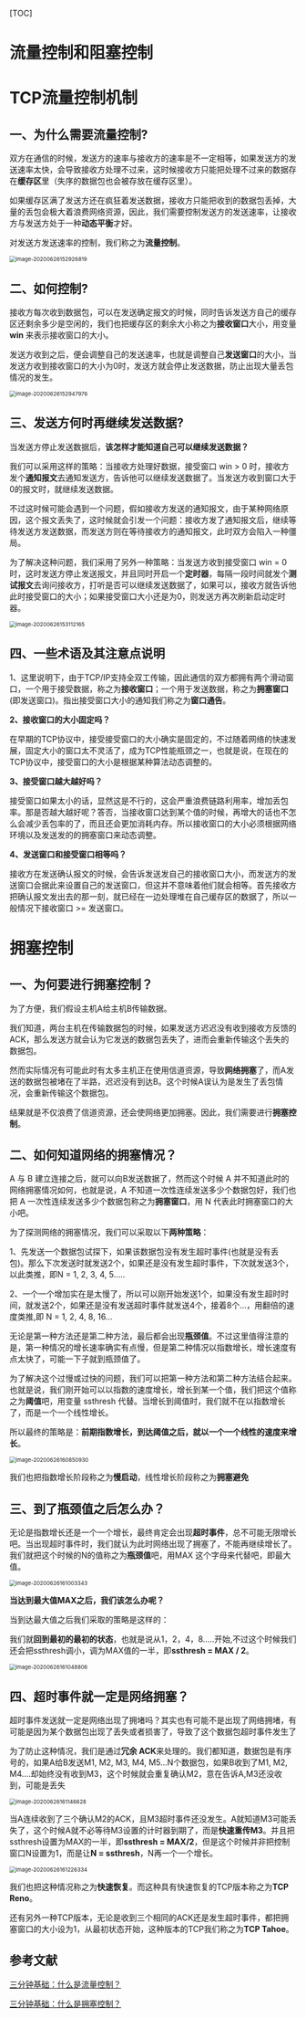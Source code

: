 [TOC]



# 流量控制和阻塞控制



# TCP流量控制机制

## 一、为什么需要流量控制?

双方在通信的时候，发送方的速率与接收方的速率是不一定相等，如果发送方的发送速率太快，会导致接收方处理不过来，这时候接收方只能把处理不过来的数据存在**缓存区**里（失序的数据包也会被存放在缓存区里）。

如果缓存区满了发送方还在疯狂着发送数据，接收方只能把收到的数据包丢掉，大量的丢包会极大着浪费网络资源，因此，我们需要控制发送方的发送速率，让接收方与发送方处于一种**动态平衡**才好。

对发送方发送速率的控制，我们称之为**流量控制**。

<img src="E:/black user/Java/有道云截图/image-20200626152926819.png" alt="image-20200626152926819" style="zoom:67%;" />

## 二、如何控制?

接收方每次收到数据包，可以在发送确定报文的时候，同时告诉发送方自己的缓存区还剩余多少是空闲的，我们也把缓存区的剩余大小称之为**接收窗口**大小，用变量 **win** 来表示接收窗口的大小。

发送方收到之后，便会调整自己的发送速率，也就是调整自己**发送窗口**的大小，当发送方收到接收窗口的大小为0时，发送方就会停止发送数据，防止出现大量丢包情况的发生。

<img src="E:/black user/Java/有道云截图/image-20200626152947976.png" alt="image-20200626152947976" style="zoom:67%;" />



## 三、发送方何时再继续发送数据?

当发送方停止发送数据后，**该怎样才能知道自己可以继续发送数据？**

我们可以采用这样的策略：当接收方处理好数据，接受窗口 win > 0 时，接收方发个**通知报文**去通知发送方，告诉他可以继续发送数据了。当发送方收到窗口大于0的报文时，就继续发送数据。

不过这时候可能会遇到一个问题，假如接收方发送的通知报文，由于某种网络原因，这个报文丢失了，这时候就会引发一个问题：接收方发了通知报文后，继续等待发送方发送数据，而发送方则在等待接收方的通知报文，此时双方会陷入一种僵局。

为了解决这种问题，我们采用了另外一种策略：当发送方收到接受窗口 win = 0 时，这时发送方停止发送报文，并且同时开启一个**定时器**，每隔一段时间就发个**测试报文**去询问接收方，打听是否可以继续发送数据了，如果可以，接收方就告诉他此时接受窗口的大小；如果接受窗口大小还是为0，则发送方再次刷新启动定时器。

<img src="E:/black user/Java/有道云截图/image-20200626153112165.png" alt="image-20200626153112165" style="zoom:67%;" />





## 四、一些术语及其注意点说明

​	1、这里说明下，由于TCP/IP支持全双工传输，因此通信的双方都拥有两个滑动窗口，一个用于接受数据，称之为**接收窗口**；一个用于发送数据，称之为**拥塞窗口**(即发送窗口)。指出接受窗口大小的通知我们称之为**窗口通告**。

**2、接收窗口的大小固定吗？**

在早期的TCP协议中，接受接受窗口的大小确实是固定的，不过随着网络的快速发展，固定大小的窗口太不灵活了，成为TCP性能瓶颈之一，也就是说，在现在的TCP协议中，接受窗口的大小是根据某种算法动态调整的。

**3、接受窗口越大越好吗？**

接受窗口如果太小的话，显然这是不行的，这会严重浪费链路利用率，增加丢包率。那是否越大越好呢？答否，当接收窗口达到某个值的时候，再增大的话也不怎么会减少丢包率的了，而且还会更加消耗内存。所以接收窗口的大小必须根据网络环境以及发送发的的拥塞窗口来动态调整。

**4、发送窗口和接受窗口相等吗？**

接收方在发送确认报文的时候，会告诉发送发自己的接收窗口大小，而发送方的发送窗口会据此来设置自己的发送窗口，但这并不意味着他们就会相等。首先接收方把确认报文发出去的那一刻，就已经在一边处理堆在自己缓存区的数据了，所以一般情况下接收窗口 >= 发送窗口。





# 拥塞控制

## 一、为何要进行拥塞控制？

为了方便，我们假设主机A给主机B传输数据。

我们知道，两台主机在传输数据包的时候，如果发送方迟迟没有收到接收方反馈的ACK，那么发送方就会认为它发送的数据包丢失了，进而会重新传输这个丢失的数据包。

然而实际情况有可能此时有太多主机正在使用信道资源，导致**网络拥塞**了，而A发送的数据包被堵在了半路，迟迟没有到达B。这个时候A误认为是发生了丢包情况，会重新传输这个数据包。

结果就是不仅浪费了信道资源，还会使网络更加拥塞。因此，我们需要进行**拥塞控制**。



## 二、如何知道网络的拥塞情况？

A 与 B 建立连接之后，就可以向B发送数据了，然而这个时候 A 并不知道此时的网络拥塞情况如何，也就是说，A 不知道一次性连续发送多少个数据包好，我们也把 A 一次性连续发送多少个数据包称之为**拥塞窗口**，用 N 代表此时拥塞窗口的大小吧。

为了探测网络的拥塞情况，我们可以采取以下**两种策略**：

1、先发送一个数据包试探下，如果该数据包没有发生超时事件(也就是没有丢包)。那么下次发送时就发送2个，如果还是没有发生超时事件，下次就发送3个，以此类推，即N = 1, 2, 3, 4, 5…..

2、一个一个增加实在是太慢了，所以可以刚开始发送1个，如果没有发生超时时间，就发送2个，如果还是没有发送超时事件就发送4个，接着8个…，用翻倍的速度类推,即 N = 1, 2, 4, 8, 16…

无论是第一种方法还是第二种方法，最后都会出现**瓶颈值**。不过这里值得注意的是，第一种情况的增长速率确实有点慢，但是第二种情况以指数增长，增长速度有点太快了，可能一下子就到瓶颈值了。

为了解决这个过慢或过快的问题，我们可以把第一种方法和第二种方法结合起来。也就是说，我们刚开始可以以指数的速度增长，增长到某一个值，我们把这个值称之为**阈值**吧，用变量 ssthresh 代替。当增长到阈值时，我们就不在以指数增长了，而是一个一个线性增长。

所以最终的策略是：**前期指数增长，到达阈值之后，就以一个一个线性的速度来增长**。

<img src="E:/black user/Java/有道云截图/image-20200626160850930.png" alt="image-20200626160850930" style="zoom:67%;" />

我们也把指数增长阶段称之为**慢启动**，线性增长阶段称之为**拥塞避免**





## 三、到了瓶颈值之后怎么办？

无论是指数增长还是一个一个增长，最终肯定会出现**超时事件**，总不可能无限增长吧。当出现超时事件时，我们就认为此时网络出现了拥塞了，不能再继续增长了。我们就把这个时候的N的值称之为**瓶颈值**吧，用MAX 这个字母来代替吧，即最大值。

<img src="E:/black user/Java/有道云截图/image-20200626161003343.png" alt="image-20200626161003343" style="zoom:67%;" />



**当达到最大值MAX之后，我们该怎么办呢？**

当到达最大值之后我们采取的策略是这样的：

我们就**回到最初的最初的状态**，也就是说从1，2，4，8…..开始,不过这个时候我们还会把ssthresh调小，调为MAX值的一半，即**ssthresh = MAX / 2**。

<img src="E:/black user/Java/有道云截图/image-20200626161048806.png" alt="image-20200626161048806" style="zoom:67%;" />



## 四、超时事件就一定是网络拥塞？

超时事件发送就一定是网络出现了拥堵吗？其实也有可能不是出现了网络拥堵，有可能是因为某个数据包出现了丢失或者损害了，导致了这个数据包超时事件发生了

为了防止这种情况，我们是通过**冗余 ACK**来处理的。我们都知道，数据包是有序号的，如果A给B发送M1, M2, M3, M4, M5…N个数据包，如果B收到了M1, M2, M4….却始终没有收到M3，这个时候就会重复确认M2，意在告诉A,M3还没收到，可能是丢失

<img src="E:/black user/Java/有道云截图/image-20200626161146628.png" alt="image-20200626161146628" style="zoom:67%;" />

当A连续收到了三个确认M2的ACK，且M3超时事件还没发生。A就知道M3可能丢失了，这个时候A就不必等待M3设置的计时器到期了，而是**快速重传M3**。并且把ssthresh设置为MAX的一半，即**ssthresh = MAX/2**，但是这个时候并非把控制窗口N设置为1，而是让**N = ssthresh**，N再一个一个增长。

<img src="E:/black user/Java/有道云截图/image-20200626161226334.png" alt="image-20200626161226334" style="zoom:67%;" />



我们也把这种情况称之为**快速恢复**。而这种具有快速恢复的TCP版本称之为**TCP Reno**。

还有另外一种TCP版本，无论是收到三个相同的ACK还是发生超时事件，都把拥塞窗口的大小设为1，从最初状态开始，这种版本的TCP我们称之为**TCP Tahoe**。









## 参考文献

[三分钟基础：什么是流量控制？](https://mp.weixin.qq.com/s?__biz=Mzg2NzA4MTkxNQ==&mid=2247486593&idx=2&sn=44bcbb94cb0f9011083db8284ceada81&scene=21#wechat_redirect)

[三分钟基础：什么是拥塞控制？](https://mp.weixin.qq.com/s?__biz=Mzg2NzA4MTkxNQ==&mid=2247486586&idx=2&sn=88e9835deb2c1b85ea42b5de13b81e72&scene=21#wechat_redirect)






